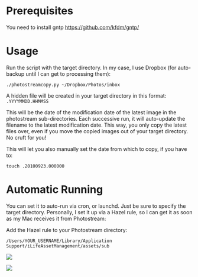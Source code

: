 # Prerequisites

You need to install gntp <https://github.com/kfdm/gntp/>


# Usage

Run the script with the target directory. In my case, I use Dropbox (for auto-backup until I can get to processing them):

    ./photostreamcopy.py ~/Dropbox/Photos/inbox

A hidden file will be created in your target directory in this format: `.YYYYMMDD.HHMMSS`  

This will be the date of the modification date of the latest image in the photostream sub-directories. Each successive run, it will auto-update the filename to the latest modification date. This way, you only copy the latest files over, even if you move the copied images out of your target directory. No cruft for you!

This will let you also manually set the date from which to copy, if you have to:

    touch .20100923.000000


# Automatic Running

You can set it to auto-run via cron, or launchd. Just be sure to specify the target directory. Personally, I set it up via a Hazel rule, so I can get it as soon as my Mac receives it from Photostream:

Add the Hazel rule to your Photostream directory:

    /Users/YOUR_USERNAME/Library/Application Support/iLifeAssetManagement/assets/sub

![](http://farm9.staticflickr.com/8282/7708254120_d3bdcdc1f0.jpg)


![](http://farm8.staticflickr.com/7251/7708205478_5f33d46e16.jpg)


